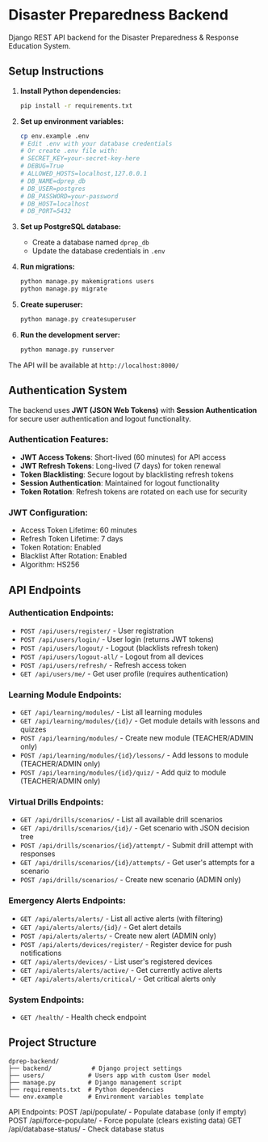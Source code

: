 # Disaster Preparedness Backend

Django REST API backend for the Disaster Preparedness & Response Education System.

## Setup Instructions

1. **Install Python dependencies:**
   ```bash
   pip install -r requirements.txt
   ```

2. **Set up environment variables:**
   ```bash
   cp env.example .env
   # Edit .env with your database credentials
   # Or create .env file with:
   # SECRET_KEY=your-secret-key-here
   # DEBUG=True
   # ALLOWED_HOSTS=localhost,127.0.0.1
   # DB_NAME=dprep_db
   # DB_USER=postgres
   # DB_PASSWORD=your-password
   # DB_HOST=localhost
   # DB_PORT=5432
   ```

3. **Set up PostgreSQL database:**
   - Create a database named `dprep_db`
   - Update the database credentials in `.env`

4. **Run migrations:**
   ```bash
   python manage.py makemigrations users
   python manage.py migrate
   ```

5. **Create superuser:**
   ```bash
   python manage.py createsuperuser
   ```

6. **Run the development server:**
   ```bash
   python manage.py runserver
   ```

The API will be available at `http://localhost:8000/`

## Authentication System

The backend uses **JWT (JSON Web Tokens)** with **Session Authentication** for secure user authentication and logout functionality.

### Authentication Features:
- **JWT Access Tokens**: Short-lived (60 minutes) for API access
- **JWT Refresh Tokens**: Long-lived (7 days) for token renewal
- **Token Blacklisting**: Secure logout by blacklisting refresh tokens
- **Session Authentication**: Maintained for logout functionality
- **Token Rotation**: Refresh tokens are rotated on each use for security

### JWT Configuration:
- Access Token Lifetime: 60 minutes
- Refresh Token Lifetime: 7 days
- Token Rotation: Enabled
- Blacklist After Rotation: Enabled
- Algorithm: HS256

## API Endpoints

### Authentication Endpoints:
- `POST /api/users/register/` - User registration
- `POST /api/users/login/` - User login (returns JWT tokens)
- `POST /api/users/logout/` - Logout (blacklists refresh token)
- `POST /api/users/logout-all/` - Logout from all devices
- `POST /api/users/refresh/` - Refresh access token
- `GET /api/users/me/` - Get user profile (requires authentication)

### Learning Module Endpoints:
- `GET /api/learning/modules/` - List all learning modules
- `GET /api/learning/modules/{id}/` - Get module details with lessons and quizzes
- `POST /api/learning/modules/` - Create new module (TEACHER/ADMIN only)
- `POST /api/learning/modules/{id}/lessons/` - Add lessons to module (TEACHER/ADMIN only)
- `POST /api/learning/modules/{id}/quiz/` - Add quiz to module (TEACHER/ADMIN only)

### Virtual Drills Endpoints:
- `GET /api/drills/scenarios/` - List all available drill scenarios
- `GET /api/drills/scenarios/{id}/` - Get scenario with JSON decision tree
- `POST /api/drills/scenarios/{id}/attempt/` - Submit drill attempt with responses
- `GET /api/drills/scenarios/{id}/attempts/` - Get user's attempts for a scenario
- `POST /api/drills/scenarios/` - Create new scenario (ADMIN only)

### Emergency Alerts Endpoints:
- `GET /api/alerts/alerts/` - List all active alerts (with filtering)
- `GET /api/alerts/alerts/{id}/` - Get alert details
- `POST /api/alerts/alerts/` - Create new alert (ADMIN only)
- `POST /api/alerts/devices/register/` - Register device for push notifications
- `GET /api/alerts/devices/` - List user's registered devices
- `GET /api/alerts/alerts/active/` - Get currently active alerts
- `GET /api/alerts/alerts/critical/` - Get critical alerts only

### System Endpoints:
- `GET /health/` - Health check endpoint

## Project Structure

```
dprep-backend/
├── backend/           # Django project settings
├── users/            # Users app with custom User model
├── manage.py         # Django management script
├── requirements.txt  # Python dependencies
└── env.example       # Environment variables template
```


API Endpoints:
POST /api/populate/ - Populate database (only if empty)
POST /api/force-populate/ - Force populate (clears existing data)
GET /api/database-status/ - Check database status
